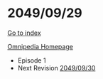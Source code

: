 # 2049/09/29

[Go to index](/README.me "Go to index")

[Omnipedia Homepage](https://omnipedia.app/ "Omnipedia Homepage")
- Episode 1
- Next Revision [2049/09/30](20490930.md "2049/09/30")
